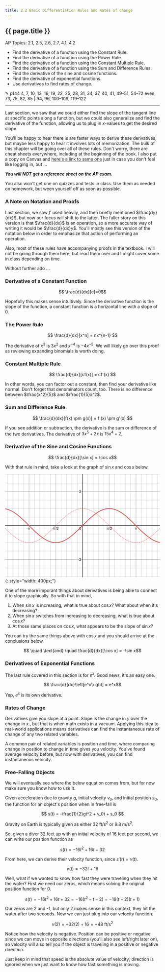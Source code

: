 ```yaml
---
title: 2.2 Basic Differentiation Rules and Rates of Change
---
```


## {{ page.title }}

AP Topics: 2.1, 2.5, 2.6, 2.7, 4.1, 4.2

- Find the derivative of a function using the Constant Rule.
- Find the derivative of a function using the Power Rule.
- Find the derivative of a function using the Constant Multiple Rule.
- Find the derivative of a function using the Sum and Difference Rules.
- Find the derivative of the sine and cosine functions.
- Find the derivative of exponential functions.
- Use derivatives to find rates of change.

✎ p144 4, 7, 10, 13, 16, 19, 22, 25, 28, 31, 34, 37, 40, 41, 49–51, 54–72 even, 73, 75, 82, 85 \| 94, 96, 100–109, 119–122

---

Last section, we saw that we could either find the slope of the tangent line at specific points along a function, but we could also generalize and find the derivative of the function, allowing us to plug in $x$-values to get the desired slope.

You'll be happy to hear there is are faster ways to derive these derivatives, but maybe less happy to hear it involves lots of memorization. The bulk of this chapter will be going over all of these rules. Don't worry, there are cheat sheets everywhere, including at the beginning of the book. I also put a copy on Canvas and [here's a link to same one](../../pdfs/differentiation-cheat-sheet.pdf) just in case you don't feel like logging in, but ...

***You will NOT get a reference sheet on the AP exam.***

You also won't get one on quizzes and tests in class. Use them as needed on homework, but ween yourself off as soon as possible.

### A Note on Notation and Proofs

Last section, we saw $f'$ used heavily, and then briefly mentioned $\frac{dy}{dx}$, but now our focus will shift to the latter. The fuller story on this version is that $\frac{d}{dx}$ is an operation, so a more accurate way of writing it would be $\frac{d}{dx}y$. You'll mostly see this version of the notation below in order to emphasize that action of performing an operation.

Also, most of these rules have accompanying proofs in the textbook. I will not be going through them here, but read them over and I might cover some in class depending on time.

Without further ado ...

### Derivative of a Constant Function

$$ \frac{d}{dx}[c]=0$$

Hopefully this makes sense intuitively. Since the derivative function is the slope of the function, a constant function is a horizontal line with a slope of 0.

### The Power Rule

$$ \frac{d}{dx}[x^n] = nx^{n-1} $$

The derivative of $x^3$ is $3x^2$ and $x^{-4}$ is $-4x^{-5}$. We will likely go over this proof as reviewing expanding binomials is worth doing.

### Constant Multiple Rule

$$ \frac{d}{dx}[cf(x)] = cf'(x) $$

In other words, you can factor out a constant, then find your derivative like normal. Don't forget that denominators count, too. There is no difference between $\frac{x^2}{5}$ and $\frac{1}{5}x^2$.

### Sum and Difference Rule

$$ \frac{d}{dx}[f(x) \pm g(x)] = f'(x) \pm g'(x) $$

If you see addition or subtraction, the derivative is the sum or difference of the two derivatives. The derivative of $3x^5 + 2x$ is $15x^4 + 2$.

### Derivative of the Sine and Cosine Functions

$$ \frac{d}{dx}[\sin x] = \cos x$$

With that rule in mind, take a look at the graph of $\sin x$ and $\cos x$ below.

![sin(x) and d/dx sin(x)](../img/2.2-sin-d-dx-sin.png){: style="width: 400px;"}

One of the more imporant things about derivatives is being able to connect it to slope graphically. So with that in mind,

1. When $\sin x$ is increasing, what is true about $\cos x$? What about when it's decreasing?
2. When $\sin x$ switches from increasing to decreasing, what is true about $\cos x$?
3. At those same places on $\cos x$, what appears to be the slope of $\sin x$?

You can try the same things above with $\cos x$ and you should arrive at the conclusions below.

$$  \quad \text{and} \quad \frac{d}{dx}[\cos x] = -\sin x$$

### Derivatives of Exponential Functions

The last rule covered in this section is for $e^x$. Good news, it's an easy one.

$$ \frac{d}{dx}\left[e^x\right] = e^x$$

Yep, $e^x$ is its own derivative.

### Rates of Change

Derivatives give you slope at a point. Slope is the change in $y$ over the change in $x$., but that is when math exists in a vacuum. Applying this idea to real-world applications means derivatives can find the instantaneous rate of change of any two related variables.

A common pair of related variables is position and time, where comparing change in position to change in time gives you velocity. You've found average velocity before, but now with derivatives, you can find instantaneous velocity.

### Free-Falling Objects

We will eventually see where the below equation comes from, but for now make sure you know how to use it.

Given acceleration due to gravity $g$, initial velocity $v_0$, and initial position $s_0$, the function for an object's position when in free-fall is

$$ s(t) = -\frac{1}{2}gt^2 + v_0t + s_0 $$

Gravity on Earth is typically given as either $32 \text{ ft}/\text{s}^2$ or $9.8 \text{ m}/\text{s}^2$.

So, given a diver 32 feet up with an initial velocity of 16 feet per second, we can write our position function as

$$ s(t) = -16t^2 + 16t + 32 $$

From here, we can derive their velocity function, since $s'(t) = v(t)$.

$$ v(t) = -32t + 16 $$

Well, what if we wanted to know how fast they were traveling when they hit the water? First we need our zeros, which means solving the original position function for 0.

$$ s(t) = -16t^2 + 16t + 32 = -16(t^2-t-2) = -16(t-2)(t+1)$$

Our zeros are 2 and -1, but only 2 makes sense in this context, they hit the water after two seconds. Now we can just plug into our velocity function.

$$ v(2) = -32(2) + 16 = -48 \text{ ft}/\text{s}^2 $$

Notice how the velocity is negative. Position can be positive or negative since we can move in opposite directions (you'll also see left/right later on), so velocity will also tell you if the object is traveling in a positive or negative direction.

Just keep in mind that speed is the absolute value of velocity; direction is ignored when we just want to know how fast something is moving.
